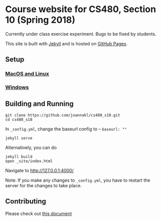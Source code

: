# Course website for CS480, Section 10 (Spring 2018)

Currently under class exercise experiment. 
Bugs to be fixed by students. 

This site is built with [Jekyll](https://jekyllrb.com/) and is hosted on [GitHub Pages](https://pages.github.com/).

## Setup
### [MacOS and Linux](https://jekyllrb.com/docs/installation/)
### [Windows](https://jekyllrb.com/docs/windows/)

## Building and Running
```
git clone https://github.com/joannakl/cs480_s18.git
cd cs480_s18
```
In `_config.yml`, change the baseurl config to – `baseurl: ""`
```
jekyll serve
```

Alternatively, you can do
```
jekyll build
open _site/index.html
```

Navigate to http://127.0.0.1:4000/

Note: If you make any changes to  `_config.yml`, you have to restart the server for the changes to take place.

## Contributing
Please check out [this document](/CONTRIBUTING.md)